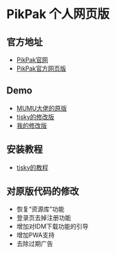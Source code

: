 # PikPak 个人网页版

## 官方地址

 * [PikPak官网](https://mypikpak.com)
 * [PikPak官方网页版](https://drive.mypikpak.com/)

## Demo
 * [MUMU大佬的原版](https://mumuchenchen.github.io/pikpak/)
 * [tjsky的修改版](https://tjsky.github.io/pikpak/)
 * [我的修改版](https://morax-xyc.github.io/pikpak/)

## 安装教程
  * [tjsky的教程](https://www.tjsky.net/?p=201)

## 对原版代码的修改
 * 恢复“资源库”功能
 * 登录页去掉注册功能
 * 增加对IDM下载功能的引导
 * 增加PWA支持
 * 去除过期广告
